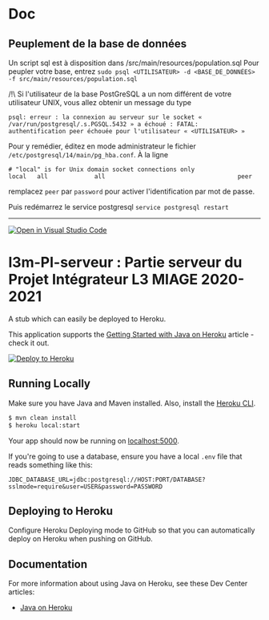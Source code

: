# Doc

## Peuplement de la base de données

Un script sql est à disposition dans /src/main/resources/population.sql
Pour peupler votre base, entrez
`sudo psql <UTILISATEUR> -d <BASE_DE_DONNÉES> -f src/main/resources/population.sql`

/!\ Si l'utilisateur de la base PostGreSQL a un nom différent de votre utilisateur UNIX, vous allez obtenir un message du type
```
psql: erreur : la connexion au serveur sur le socket « /var/run/postgresql/.s.PGSQL.5432 » a échoué : FATAL:  authentification peer échouée pour l'utilisateur « <UTILISATEUR> »
```

Pour y remédier, éditez en mode administrateur le fichier `/etc/postgresql/14/main/pg_hba.conf`.
À la ligne
```
# "local" is for Unix domain socket connections only
local   all             all                                     peer
```
remplacez `peer` par `password` pour activer l'identification par mot de passe.

Puis redémarrez le service postgresql `service postgresql restart`

___________
[![Open in Visual Studio Code](https://classroom.github.com/assets/open-in-vscode-c66648af7eb3fe8bc4f294546bfd86ef473780cde1dea487d3c4ff354943c9ae.svg)](https://classroom.github.com/online_ide?assignment_repo_id=7711717&assignment_repo_type=AssignmentRepo)
# l3m-PI-serveur : Partie serveur du Projet Intégrateur L3 MIAGE 2020-2021

A stub which can easily be deployed to Heroku.

This application supports the [Getting Started with Java on Heroku](https://devcenter.heroku.com/articles/getting-started-with-java) article - check it out.

[![Deploy to Heroku](https://www.herokucdn.com/deploy/button.png)](https://heroku.com/deploy)

## Running Locally

Make sure you have Java and Maven installed.  Also, install the [Heroku CLI](https://cli.heroku.com/).

```sh
$ mvn clean install
$ heroku local:start
```

Your app should now be running on [localhost:5000](http://localhost:5000/).

If you're going to use a database, ensure you have a local `.env` file that reads something like this:

```
JDBC_DATABASE_URL=jdbc:postgresql://HOST:PORT/DATABASE?sslmode=require&user=USER&password=PASSWORD
```

## Deploying to Heroku

Configure Heroku Deploying mode to GitHub so that you can automatically deploy on Heroku when pushing on GitHub.

## Documentation

For more information about using Java on Heroku, see these Dev Center articles:

- [Java on Heroku](https://devcenter.heroku.com/categories/java)

